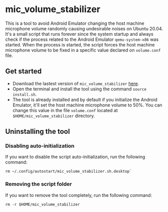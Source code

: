 # mic_volume_stabilizer
This is a tool to avoid Android Emulator changing the host machine microphone volume randomly causing undesirable noises on Ubuntu 20.04. It's a small script that runs forever since the system startup and always check if the process related to the Android Emulator `qemu-system-x86` was started. When the process is started, the script forces the host machine microphone volume to be fixed in a specific value declared on `volume.conf` file.

## Get started
- Download the lastest version of `mic_volume_stabilizer` [here](https://github.com/sudoariel/Android-Emulator-MicVolumeStabilizer/archive/refs/tags/v1.0.zip).
- Open the terminal and install the tool using the command `source install.sh`.
- The tool is already installed and by default if you initialize the Android Emulator, it'll set the host machine microphone volume to 50%. You can change this value in the file `volume.conf` located at `$HOME/mic_volume_stabilizer` directory.

## Uninstalling the tool
### Disabling auto-initialization
If you want to disable the script auto-initialization, run the following command:
```
rm ~/.config/autostart/mic_volume_stabilizer.sh.desktop`
```
### Removing the script folder
If you want to remove the tool completely, run the following command:
```
rm -r $HOME/mic_volume_stabilizer
```